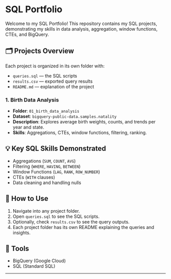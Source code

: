 # SQL Portfolio

Welcome to my SQL Portfolio! This repository contains my SQL projects, demonstrating my skills in data analysis, aggregation, window functions, CTEs, and BigQuery.

## 🗂 Projects Overview

Each project is organized in its own folder with:
- `queries.sql` — the SQL scripts
- `results.csv` — exported query results
- `README.md` — explanation of the project

### 1. Birth Data Analysis
- **Folder**: `01_birth_data_analysis`
- **Dataset**: `bigquery-public-data.samples.natality`
- **Description**: Explores average birth weights, counts, and trends per year and state.  
- **Skills**: Aggregations, CTEs, window functions, filtering, ranking.

## 💡 Key SQL Skills Demonstrated
- Aggregations (`SUM`, `COUNT`, `AVG`)
- Filtering (`WHERE`, `HAVING`, `BETWEEN`)
- Window Functions (`LAG`, `RANK`, `ROW_NUMBER`)
- CTEs (`WITH` clauses)
- Data cleaning and handling nulls

## 📂 How to Use
1. Navigate into any project folder.  
2. Open `queries.sql` to see the SQL scripts.  
3. Optionally, check `results.csv` to see the query outputs.  
4. Each project folder has its own README explaining the queries and insights.

## 🔗 Tools
- BigQuery (Google Cloud)  
- SQL (Standard SQL)  

---

